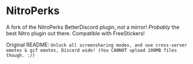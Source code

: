 # NitroPerks
A fork of the NitroPerks BetterDiscord plugin, *not* a mirror!
*Probably* the best Nitro plugin out there. Compatible with FreeStickers!

Original README:
`Unlock all screensharing modes, and use cross-server emotes & gif emotes, Discord wide! (You CANNOT upload 100MB files though. :/)`
